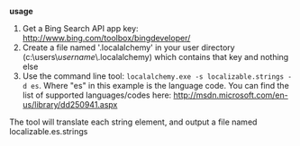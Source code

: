 **usage**

 1. Get a Bing Search API app key: http://www.bing.com/toolbox/bingdeveloper/
 2. Create a file named '.localalchemy' in your user directory (c:\users\\_username_\\.localalchemy) which contains that key and nothing else
 3. Use the command line tool: `localalchemy.exe -s localizable.strings -d es`. Where "es" in this example is the language code. You can find the list of supported languages/codes here: http://msdn.microsoft.com/en-us/library/dd250941.aspx

The tool will translate each string element, and output a file named localizable.es.strings